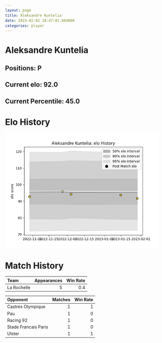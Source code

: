 ```yaml
---  
layout: page  
title: Aleksandre Kuntelia  
date: 2023-02-02 18:47:01.664006  
categories: player  
---
```

# Aleksandre Kuntelia

## Positions: P

## Current elo: 92.0

## Current Percentile: 45.0

# Elo History


![elo history](history_AleksandreKuntelia.png)
# Match History


| Team        |   Appearances |   Win Rate |
|:------------|--------------:|-----------:|
| La Rochelle |             5 |        0.4 |

| Opponent             |   Matches |   Win Rate |
|:---------------------|----------:|-----------:|
| Castres Olympique    |         1 |          1 |
| Pau                  |         1 |          0 |
| Racing 92            |         1 |          0 |
| Stade Francais Paris |         1 |          0 |
| Ulster               |         1 |          1 |